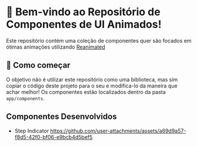 # 🎉 Bem-vindo ao Repositório de Componentes de UI Animados!

Este repositório contém uma coleção de componentes quer são focados em ótimas animações utilizando [Reanimated](https://docs.swmansion.com/react-native-reanimated/)

## 🚀 Como começar

O objetivo não é utilizar este repositório como uma biblioteca, mas sim copiar o código deste projeto para o seu e modifica-lo da maneira que achar melhor! Os componentes estão localizados dentro da pasta `app/components`.

## Componentes Desenvolvidos
- Step Indicator
https://github.com/user-attachments/assets/a69d9a57-f8d5-42f0-bf06-e9bcb4d5bef5

